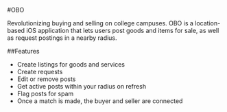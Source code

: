 #OBO

Revolutionizing buying and selling on college campuses.
OBO is a location-based iOS application that lets users post
goods and items for sale, as well as request postings in a 
nearby radius. 

##Features
- Create listings for goods and services
- Create requests
- Edit or remove posts
- Get active posts within your radius on refresh
- Flag posts for spam
- Once a match is made, the buyer and seller are connected
